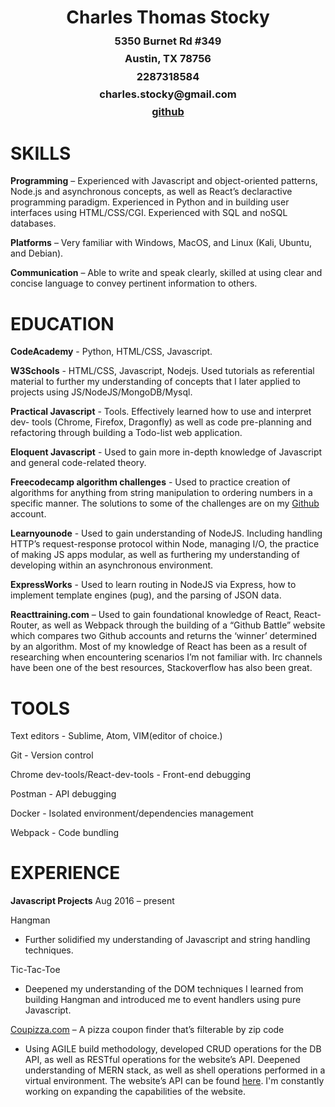 <h1 style='text-align:center'>Charles Thomas Stocky</h1>
<h3 style='text-align:center; margin-top:-8px' >5350 Burnet Rd #349</h3>
<h3 style='text-align:center; margin-top:-8px'>Austin, TX 78756</h3>
<h3 style='text-align:center; margin-top:-8px'>2287318584</h3>
<h3 style='text-align:center; margin-top:-8px'>charles.stocky@gmail.com</h3>
<h3 style='text-align:center; margin-top:-8px;'><a href='https://github.com/CharlesStocky'>github</a></h3>

<h1>SKILLS</h1>

<b>Programming</b> – Experienced with Javascript and object-oriented patterns, Node.js and
asynchronous concepts, as well as React’s declaractive programming paradigm.
Experienced in Python and in building user interfaces using HTML/CSS/CGI.
Experienced with SQL and noSQL databases.

<b>Platforms</b> – Very familiar with Windows, MacOS, and Linux (Kali,
Ubuntu, and Debian).

<b>Communication</b> – Able to write and speak clearly, skilled at using clear and concise
language to convey pertinent information to others.

<h1>EDUCATION</h1>
<b>CodeAcademy</b> - Python, HTML/CSS, Javascript. <br/>

<b>W3Schools</b> - HTML/CSS, Javascript, Nodejs. Used tutorials as referential material to further
my understanding of concepts that I later applied to projects using JS/NodeJS/MongoDB/Mysql.

<b>Practical Javascript</b> - Tools. Effectively learned how to use and interpret dev-
tools (Chrome, Firefox, Dragonfly) as well as code pre-planning and refactoring
through building a Todo-list web application.

<b>Eloquent Javascript</b> - Used to gain more in-depth knowledge of Javascript and
general code-related theory.

<b>Freecodecamp algorithm challenges</b> - Used to practice creation of algorithms for
anything from string manipulation to ordering numbers in a specific manner. 
The solutions to some of the challenges are on my <a href='https://github.com/CharlesStocky/Free-Code-Camp-algorithm-solutions'>Github</a> account.

<b>Learnyounode</b> - Used to gain understanding of NodeJS. Including handling HTTP’s request-response protocol within Node, managing I/O, the practice of making JS apps modular, as
well as furthering my understanding of developing within an asynchronous environment.

<b>ExpressWorks</b> - Used to learn routing in NodeJS via Express, how to implement template
engines (pug), and the parsing of JSON data.

<b>Reacttraining.com</b> – Used to gain foundational knowledge of React, React-Router, as
well as Webpack through the building of a “Github Battle” website which compares two
Github accounts and returns the ‘winner’ determined by an algorithm.
Most of my knowledge of React has been as a result of researching when encountering
scenarios I’m not familiar with. Irc channels have been one of the best resources,
Stackoverflow has also been great.

<h1>TOOLS</h1>
Text editors - Sublime, Atom, VIM(editor of choice.)

Git - Version control

Chrome dev-tools/React-dev-tools - Front-end debugging

Postman - API debugging

Docker - Isolated environment/dependencies management

Webpack - Code bundling

<h1>EXPERIENCE</h1>

<b>Javascript Projects</b>
Aug 2016 – present

Hangman <br> 
- Further solidified my understanding of Javascript and string handling techniques. 

Tic-Tac-Toe <br>
- Deepened my understanding of the DOM techniques I
learned from building Hangman and introduced me to event handlers using pure
Javascript.

<a href='https://coupizza.com'>Coupizza.com</a> – A pizza coupon finder that’s filterable by zip code <br>
- Using AGILE build methodology, developed CRUD operations for the DB API,
as well as RESTful operations for the website’s API. Deepened
understanding of MERN stack, as well as shell operations performed in a
virtual environment. The website’s API can be found <a href='https://github.com/CharlesStocky/coupizza.git'>here</a>. I'm constantly working on expanding the capabilities of the website.

